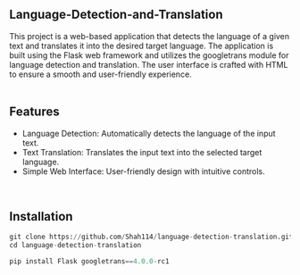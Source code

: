 ## Language-Detection-and-Translation
This project is a web-based application that detects the language of a given text and translates it into the desired target language. The application is built using the Flask web framework and utilizes the googletrans module for language detection and translation. The user interface is crafted with HTML to ensure a smooth and user-friendly experience. <br/>
<br/>

## Features
* Language Detection: Automatically detects the language of the input text.
* Text Translation: Translates the input text into the selected target language.
* Simple Web Interface: User-friendly design with intuitive controls. <br/>
<br/>

## Installation
```python
git clone https://github.com/Shah114/language-detection-translation.git
cd language-detection-translation

pip install Flask googletrans==4.0.0-rc1



